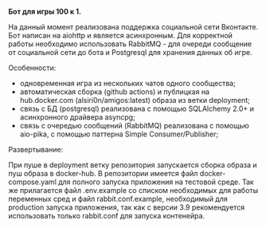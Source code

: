 __Бот для игры 100 к 1.__

На данный момент реализована поддержка социальной сети Вконтакте. Бот написан на aiohttp и является асинхронным. Для корректной работы необходимо использовать RabbitMQ - для очереди сообщение от социальной сети до бота и Postgresql для хранения данных об игре.

Особенности:
- одновременная игра из нескольких чатов одного сообщества;
- автоматическая сборка (github actions) и публицкая на hub.docker.com (alsiri0n/amigos:latest) образа из ветки deployment;
- связь с БД (postgresql) реализована с помощью SQLAlchemy 2.0+ и асинхронного драйвера asyncpg;
- связь с очередью сообщений (RabbitMQ) реализована с помощью aio-pika, с помощью паттерна Simple Consumer/Publisher;

Развертывание:

При пуше в deployment ветку репозитория запускается сборка образа и пуш образа в docker-hub. В репозитории имеется файл docker-compose.yaml для полного запуска приложения на тестовой среде. Так же прилагается файл .env.example со списком необходимых для работы переменных сред и файл rabbit.conf.example, необходимый для production запуска приложения, так как с версии 3.9 рекомендуется использовать только rabbit.conf для запуска контенейра.
